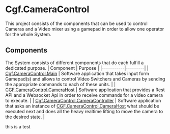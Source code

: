 # Cgf.CameraControl

This project consists of the components that can be used to control Cameras and a Video mixer using a gamepad in order to allow one operator for the whole System.

## Components

The System consists of different components that do each fulfill a dedicated purpose.
| Component | Purpose |
|-----------|---------|
| [Cgf.CameraControl.Main](Cgf.CameraControl.Main) | Software application that takes input form Gamepad(s) and allows to control Video Switchers and Cameras by sending the appropriate commands to each of these units. |
| [CGF.CameraControl.CameraHost](CGF.CameraControl.CameraHost) | Software application that provides a Rest API and a Websocket Api in order to receive commands for a video camera to execute. |
| [Cgf.CameraControl.CameraController](Cgf.CameraControl.CameraController) | Software application that asks an instance of [CGF.CameraControl.CameraHost](CGF.CameraControl.CameraHost) what should be executed next and does all the heavy realtime lifting to move the camera to the desired state. |

this is a test
